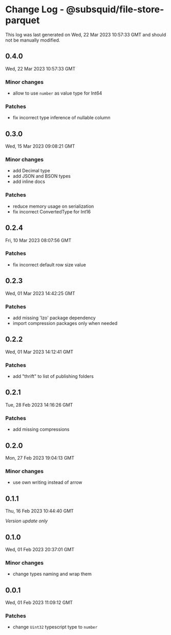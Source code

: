 # Change Log - @subsquid/file-store-parquet

This log was last generated on Wed, 22 Mar 2023 10:57:33 GMT and should not be manually modified.

## 0.4.0
Wed, 22 Mar 2023 10:57:33 GMT

### Minor changes

- allow to use `number` as value type for Int64

### Patches

- fix incorrect type inference of nullable column

## 0.3.0
Wed, 15 Mar 2023 09:08:21 GMT

### Minor changes

- add Decimal type
- add JSON and BSON types
- add inline docs

### Patches

- reduce memory usage on serialization
- fix incorrect ConvertedType for Int16

## 0.2.4
Fri, 10 Mar 2023 08:07:56 GMT

### Patches

- fix incorrect default row size value

## 0.2.3
Wed, 01 Mar 2023 14:42:25 GMT

### Patches

- add missing 'lzo' package dependency
- import compression packages only when needed

## 0.2.2
Wed, 01 Mar 2023 14:12:41 GMT

### Patches

- add "thrift" to list of publishing folders

## 0.2.1
Tue, 28 Feb 2023 14:16:26 GMT

### Patches

- add missing compressions

## 0.2.0
Mon, 27 Feb 2023 19:04:13 GMT

### Minor changes

- use own writing instead of arrow

## 0.1.1
Thu, 16 Feb 2023 10:44:40 GMT

_Version update only_

## 0.1.0
Wed, 01 Feb 2023 20:37:01 GMT

### Minor changes

- change types naming and wrap them

## 0.0.1
Wed, 01 Feb 2023 11:09:12 GMT

### Patches

- change `Uint32` typescript type to `number`


